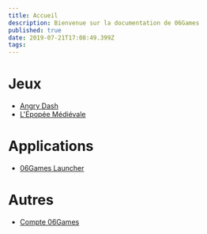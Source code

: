 ```yaml
---
title: Accueil
description: Bienvenue sur la documentation de 06Games
published: true
date: 2019-07-21T17:08:49.399Z
tags: 
---
```


# Jeux
* [Angry Dash](angry-dash)
* [L'Épopée Médiévale](epopee-medievale)

# Applications
* [06Games Launcher](06games-launcher)

# Autres
* [Compte 06Games](06games-account)
